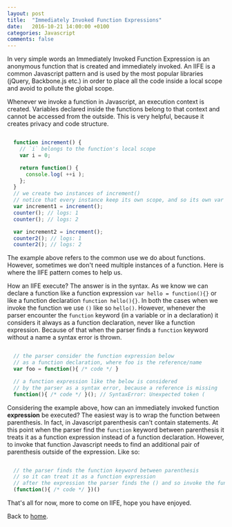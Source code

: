 ```yaml
---
layout: post
title:  "Immediately Invoked Function Expressions"
date:   2016-10-21 14:00:00 +0100
categories: Javascript
comments: false
---
```


In very simple words an Immediately Invoked Function Expression is an anonymous function that is created and immediately invoked. An IIFE is a common Javascript pattern and 
is used by the most popular libraries (jQuery, Backbone.js etc.) in order to place all the code inside a local scope and avoid to pollute the global scope.

Whenever we invoke a function in Javascript, an execution context is created. Variables declared inside the functions belong to that context and cannot be accessed 
from the outside. This is very helpful, because it creates privacy and code structure.

```javascript

  function increment() {
    // `i` belongs to the function's local scope
    var i = 0;

    return function() {
      console.log( ++i );
    };
  }
  // we create two instances of increment()
  // notice that every instance keep its own scope, and so its own var i value
  var increment1 = increment();
  counter(); // logs: 1
  counter(); // logs: 2

  var increment2 = increment();
  counter2(); // logs: 1
  counter2(); // logs: 2

```

The example above refers to the common use we do about functions. However, sometimes we don't need multiple instances of a function. Here is where the IIFE pattern comes to help us.

How an IIFE execute? The answer is in the syntax. As we know we can declare a function like a function expression `var hello = function(){}` or like a function declaration 
`function hello(){}`. In both the cases when we invoke the function we use `()` like so `hello()`. However, whenever the parser encounter the `function` keyword 
(in a variable or in a declaration) it considers it always as a function declaration, never like a function expression. 
Because of that when the parser finds a `function` keyword without a name a syntax error is thrown.

```javascript

  // the parser consider the function expression below
  // as a function declaration, where foo is the reference/name
  var foo = function(){ /* code */ }

  // a function expression like the below is considered
  // by the parser as a syntax error, because a reference is missing
  function(){ /* code */ }(); // SyntaxError: Unexpected token (

```

Considering the example above, how can an immediately invoked function **expression** be executed? 
The easiest way is to wrap the function between parenthesis. In fact, in Javascript parenthesis can't contain statements. 
At this point when the parser find the `function` keyword between parenthesis it treats it as a function expression instead of a function declaration. However, to invoke that function Javascript needs to find an additional pair of parenthesis outside of the expression. Like so:

```javascript

  // the parser finds the function keyword between parenthesis
  // so it can treat it as a function expression
  // after the expression the parser finds the () and so invoke the function expression immediately
  (function(){ /* code */ })()

```

That's all for now, more to come on IIFE, hope you have enjoyed.

Back to [home](/).
